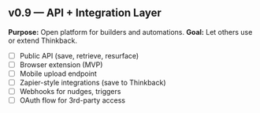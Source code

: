 ## v0.9 — API + Integration Layer

**Purpose:** Open platform for builders and automations.
**Goal:** Let others use or extend Thinkback.

- [ ] Public API (save, retrieve, resurface)
- [ ] Browser extension (MVP)
- [ ] Mobile upload endpoint
- [ ] Zapier-style integrations (save to Thinkback)
- [ ] Webhooks for nudges, triggers
- [ ] OAuth flow for 3rd-party access

